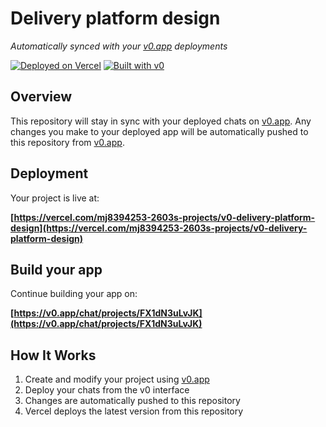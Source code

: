 # Delivery platform design

*Automatically synced with your [v0.app](https://v0.app) deployments*

[![Deployed on Vercel](https://img.shields.io/badge/Deployed%20on-Vercel-black?style=for-the-badge&logo=vercel)](https://vercel.com/mj8394253-2603s-projects/v0-delivery-platform-design)
[![Built with v0](https://img.shields.io/badge/Built%20with-v0.app-black?style=for-the-badge)](https://v0.app/chat/projects/FX1dN3uLvJK)

## Overview

This repository will stay in sync with your deployed chats on [v0.app](https://v0.app).
Any changes you make to your deployed app will be automatically pushed to this repository from [v0.app](https://v0.app).

## Deployment

Your project is live at:

**[https://vercel.com/mj8394253-2603s-projects/v0-delivery-platform-design](https://vercel.com/mj8394253-2603s-projects/v0-delivery-platform-design)**

## Build your app

Continue building your app on:

**[https://v0.app/chat/projects/FX1dN3uLvJK](https://v0.app/chat/projects/FX1dN3uLvJK)**

## How It Works

1. Create and modify your project using [v0.app](https://v0.app)
2. Deploy your chats from the v0 interface
3. Changes are automatically pushed to this repository
4. Vercel deploys the latest version from this repository
